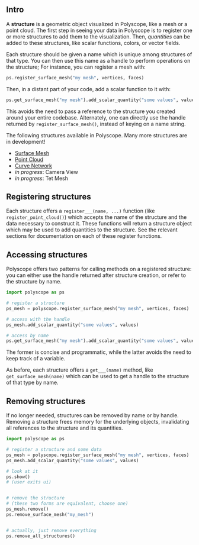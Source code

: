 ## Intro

A **structure** is a geometric object visualized in Polyscope, like a mesh or a point cloud. The first step in seeing your data in Polyscope is to register one or more structures to add them to the visualization. Then, _quantities_ can be added to these structures, like scalar functions, colors, or vector fields.

Each structure should be given a name which is unique among structures of that type. You can then use this name as a handle to perform operations on the structure; For instance, you can register a mesh with:
```python
ps.register_surface_mesh("my mesh", vertices, faces)
```
Then, in a distant part of your code, add a scalar function to it with:
```python
ps.get_surface_mesh("my mesh").add_scalar_quantity("some values", values)
```
This avoids the need to pass a reference to the structure you created around your entire codebase. Alternately, one can directly use the handle returned by `register_surface_mesh()`, instead of keying on a name string.

The following structures available in Polyscope. Many more structures are in development!

- [Surface Mesh](../surface_mesh/basics)
- [Point Cloud](../point_cloud/basics)
- [Curve Network](../curve_network/basics)
- _in progress_: Camera View
- _in progress_: Tet Mesh


## Registering structures

Each structure offers a `register___(name, ...)` function (like `register_point_cloud()`) which accepts the name of the structure and the data necessary to construct it. These functions will return a structure object which may be used to add quantities to the structure. See the relevant sections for documentation on each of these register functions.

## Accessing structures

Polyscope offers two patterns for calling methods on a registered structure: you can either use the handle returned after structure creation, or refer to the structure by name.

```python
import polyscope as ps

# register a structure
ps_mesh = polyscope.register_surface_mesh("my mesh", vertices, faces)

# access with the handle
ps_mesh.add_scalar_quantity("some values", values)

# access by name
ps.get_surface_mesh("my mesh").add_scalar_quantity("some values", values)
```
The former is concise and programmatic, while the latter avoids the need to keep track of a variable.

As before, each structure offers a `get___(name)` method, like `get_surface_mesh(name)` which can be used to get a handle to the structure of that type by name.


## Removing structures

If no longer needed, structures can be removed by name or by handle. Removing a structure frees memory for the underlying objects, invalidating all references to the structure and its quantities.

```python
import polyscope as ps

# register a structure and some data
ps_mesh = polyscope.register_surface_mesh("my mesh", vertices, faces)
ps_mesh.add_scalar_quantity("some values", values)

# look at it
ps.show()
# (user exits ui)


# remove the structure
# (these two forms are equivalent, choose one) 
ps_mesh.remove()
ps.remove_surface_mesh("my_mesh")


# actually, just remove everything
ps.remove_all_structures()
```
